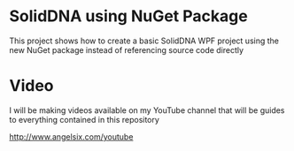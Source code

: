 # SolidDNA using NuGet Package
This project shows how to create a basic SolidDNA WPF project using the new NuGet package instead of referencing source code directly

# Video
I will be making videos available on my YouTube channel that will be guides to everything contained in this repository

http://www.angelsix.com/youtube


